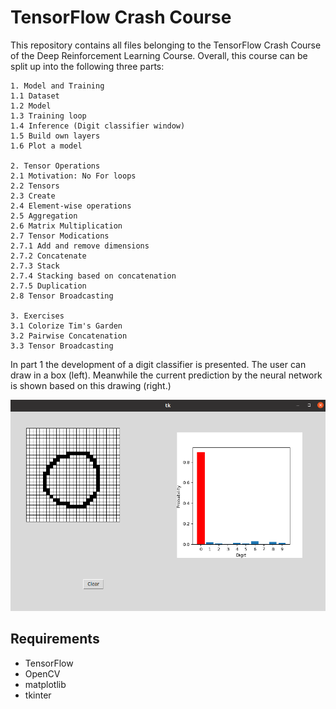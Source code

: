 # TensorFlow Crash Course

This repository contains all files belonging to the TensorFlow Crash Course of the Deep Reinforcement Learning Course.
Overall, this course can be split up into the following three parts:

```
1. Model and Training
1.1 Dataset 
1.2 Model
1.3 Training loop 
1.4 Inference (Digit classifier window)
1.5 Build own layers
1.6 Plot a model

2. Tensor Operations
2.1 Motivation: No For loops
2.2 Tensors
2.3 Create
2.4 Element-wise operations
2.5 Aggregation
2.6 Matrix Multiplication
2.7 Tensor Modications
2.7.1 Add and remove dimensions
2.7.2 Concatenate
2.7.3 Stack
2.7.4 Stacking based on concatenation
2.7.5 Duplication
2.8 Tensor Broadcasting

3. Exercises
3.1 Colorize Tim's Garden
3.2 Pairwise Concatenation
3.3 Tensor Broadcasting
```

In part 1 the development of a digit classifier is presented. 
The user can draw in a box (left). 
Meanwhile the current prediction by the neural network is shown based on this drawing (right.)

![Train and test loss](./media/DigitClassifier.png)

## Requirements

- TensorFlow
- OpenCV
- matplotlib
- tkinter